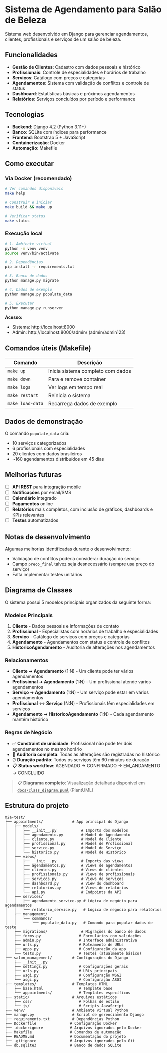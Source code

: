 # Sistema de Agendamento para Salão de Beleza

Sistema web desenvolvido em Django para gerenciar agendamentos, clientes, profissionais e serviços de um salão de beleza.

## Funcionalidades

- **Gestão de Clientes**: Cadastro com dados pessoais e histórico
- **Profissionais**: Controle de especialidades e horários de trabalho
- **Serviços**: Catálogo com preços e categorias
- **Agendamentos**: Sistema com validação de conflitos e controle de status
- **Dashboard**: Estatísticas básicas e próximos agendamentos
- **Relatórios**: Serviços concluídos por período e performance

## Tecnologias

- **Backend**: Django 4.2 (Python 3.11+)
- **Banco**: SQLite com índices para performance
- **Frontend**: Bootstrap 5 + JavaScript
- **Containerização**: Docker
- **Automação**: Makefile

## Como executar

### Via Docker (recomendado)

```bash
# Ver comandos disponíveis
make help

# Construir e iniciar
make build && make up

# Verificar status
make status
```

### Execução local

```bash
# 1. Ambiente virtual
python -m venv venv
source venv/bin/activate

# 2. Dependências
pip install -r requirements.txt

# 3. Banco de dados
python manage.py migrate

# 4. Dados de exemplo
python manage.py populate_data

# 5. Executar
python manage.py runserver
```

**Acesso:**
- Sistema: http://localhost:8000
- Admin: http://localhost:8000/admin/ (admin/admin123)

## Comandos úteis (Makefile)

| Comando | Descrição |
|---------|-----------|
| `make up` | Inicia sistema completo com dados |
| `make down` | Para e remove container |
| `make logs` | Ver logs em tempo real |
| `make restart` | Reinicia o sistema |
| `make load-data` | Recarrega dados de exemplo |

## Dados de demonstração

O comando `populate_data` cria:
- 10 serviços categorizados
- 6 profissionais com especialidades
- 20 clientes com dados brasileiros
- ~160 agendamentos distribuídos em 45 dias

## Melhorias futuras

- [ ] **API REST** para integração mobile
- [ ] **Notificações** por email/SMS 
- [ ] **Calendário** integrado
- [ ] **Pagamentos** online
- [ ] **Relatórios** mais completos, com inclusão de gráficos, dashboards e KPIs relevantes
- [ ] **Testes** automatizados

## Notas de desenvolvimento

Algumas melhorias identificadas durante o desenvolvimento:
- Validação de conflitos poderia considerar duração do serviço
- Campo `preco_final` talvez seja desnecessário (sempre usa preço do serviço)
- Falta implementar testes unitários

## Diagrama de Classes

O sistema possui 5 modelos principais organizados da seguinte forma:

### Modelos Principais

1. **Cliente** - Dados pessoais e informações de contato
2. **Profissional** - Especialistas com horários de trabalho e especialidades
3. **Serviço** - Catálogo de serviços com preços e categorias
4. **Agendamento** - Agendamentos com status e controle de conflitos
5. **HistoricoAgendamento** - Auditoria de alterações nos agendamentos

### Relacionamentos

- **Cliente** ➜ **Agendamento** (1:N) - Um cliente pode ter vários agendamentos
- **Profissional** ➜ **Agendamento** (1:N) - Um profissional atende vários agendamentos  
- **Serviço** ➜ **Agendamento** (1:N) - Um serviço pode estar em vários agendamentos
- **Profissional** ↔ **Serviço** (N:N) - Profissionais têm especialidades em serviços
- **Agendamento** ➜ **HistoricoAgendamento** (1:N) - Cada agendamento mantém histórico

### Regras de Negócio

- ✅ **Constraint de unicidade**: Profissional não pode ter dois agendamentos no mesmo horário
- 🔄 **Auditoria completa**: Todas as alterações são registradas no histórico
- ⏰ **Duração padrão**: Todos os serviços têm 60 minutos de duração
- 📋 **Status workflow**: AGENDADO → CONFIRMADO → EM_ANDAMENTO → CONCLUIDO

> 📋 **Diagrama completo**: Visualização detalhada disponível em [`docs/class_diagram.puml`](docs/class_diagram.puml) (PlantUML)

## Estrutura do projeto

```
m2a-test/
├── appointments/             # App principal do Django
│   ├── models/
│   │   ├── __init__.py           # Imports dos modelos
│   │   ├── agendamento.py        # Model de Agendamento
│   │   ├── cliente.py            # Model de Cliente  
│   │   ├── profissional.py       # Model de Profissional
│   │   ├── servico.py            # Model de Serviço
│   │   └── historico.py          # Model de Histórico
│   ├── views/
│   │   ├── __init__.py           # Imports das views
│   │   ├── agendamentos.py       # Views de agendamentos
│   │   ├── clientes.py           # Views de clientes
│   │   ├── profissionais.py      # Views de profissionais
│   │   ├── servicos.py           # Views de serviços
│   │   ├── dashboard.py          # View do dashboard
│   │   ├── relatorios.py         # Views de relatórios
│   │   └── api.py                # Endpoints da API
│   ├── services/
│   │   ├── agendamento_service.py # Lógica de negócio para agendamentos
│   │   └── relatorio_service.py   # Lógica de negócio para relatórios
│   ├── management/
│   │   └── commands/
│   │       └── populate_data.py   # Comando para popular dados de teste
│   ├── migrations/               # Migrações do banco de dados
│   ├── forms.py                 # Formulários com validações
│   ├── admin.py                 # Interface administrativa
│   ├── urls.py                  # Roteamento de URLs
│   ├── apps.py                  # Configuração da app
│   └── tests.py                 # Testes (atualmente básico)
├── salon_management/         # Configurações do Django
│   ├── __init__.py
│   ├── settings.py              # Configurações gerais
│   ├── urls.py                  # URLs principais
│   ├── wsgi.py                  # Configuração WSGI
│   └── asgi.py                  # Configuração ASGI
├── templates/                # Templates HTML
│   ├── base.html                # Template base
│   └── appointments/            # Templates específicos
├── static/                   # Arquivos estáticos
│   ├── css/                     # Folhas de estilo
│   └── js/                      # Scripts JavaScript
├── venv/                     # Ambiente virtual Python
├── manage.py                 # Script de gerenciamento Django
├── requirements.txt          # Dependências Python
├── Dockerfile               # Configuração Docker
├── .dockerignore            # Arquivos ignorados pelo Docker
├── Makefile                 # Comandos de automação
├── README.md                # Documentação do projeto
├── .gitignore               # Arquivos ignorados pelo Git
└── db.sqlite3               # Banco de dados SQLite
```


